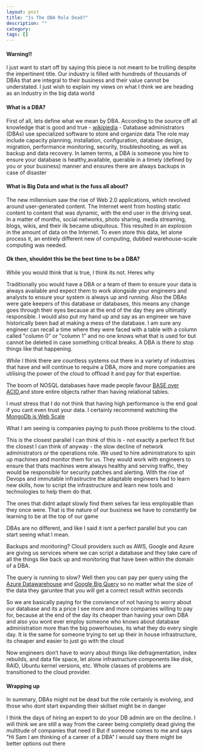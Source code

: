 ```yaml
---
layout: post
title: "Is The DBA Role Dead?"
description: ""
category:
tags: []
---
```


#### Warning!!

I just want to start off by saying this piece is not meant to be trolling despite the impertinent title. 
Our industry is filled with hundreds of thousands of DBAs that are integral to their business and their value cannot be understated. 
I just wish to explain my views on what I think we are heading as an industry in the big data world

#### What is a DBA?
First of all, lets define what we mean by DBA. 
According to the source off all knowledge that is good and true - [wikipiedia](https://en.wikipedia.org/wiki/Database_administrator) - Database administrators (DBAs) use specialized software to store and organize data
The role may include capacity planning, installation, configuration, database design, migration, performance monitoring, security, troubleshooting, as well as backup and data recovery.
In lamen terms, a DBA is someone you hire to ensure your database is healthy,available, querable in a timely (defined by you or your business) manner and ensures there are always backups in case of disaster

#### What is Big Data and what is the fuss all about?
The new millennium saw the rise of Web 2.0 applications, which revolved around user-generated content. 
The Internet went from hosting static content to content that was dynamic, with the end user in the driving seat. 
In a matter of months, social networks, photo sharing, media streaming, blogs, wikis, and their ilk became ubiquitous. This resulted in an explosion in the amount of data on the Internet. 
To even store this data, let alone process it, an entirely different new of computing, dubbed warehouse-scale computing was needed.


#### Ok then, shouldnt this be the best time to be a DBA?
While you would think that is true, I think its not. Heres why

Traditionally you would have a DBA or a team of them to ensure your data is always available and expect them to work alongside your engineers and analysts to ensure your system is always up and running. Also the DBAs were gate keepers of this database or databases, this means any change goes through their eyes because at the end of the day they are ultimatly responsible. I would also put my hand up and say as an engineer we have historically been bad at making a mess of the database. I am sure any engineer can recall a time where they were faced with a table with a column called "column 0" or "column 1" and no one knows what that is used for but cannot be deleted in case something critical breaks. A DBA is there to stop things like that happening.

While I think there are countless systems out there in a variety of industries that have and will continue to require a DBA, more and more companies are utilising the power of the cloud to offload it and pay for that expertise. 

The boom of NOSQL databases have made people favour [BASE over ACID](http://www.dataversity.net/acid-vs-base-the-shifting-ph-of-database-transaction-processing/),and store entire objects rather than having relational tables. 

I must stress that I do not think that having high performance is the end goal if you cant even trust your data. I certainly recommend watching the [MongoDb is Web Scale](https://www.youtube.com/watch?v=b2F-DItXtZs)

What I am seeing is companies paying to push those problems to the cloud. 

This is the closest parallel I can think of this is - not exactly a perfect fit but the closest I can think of anyway - the slow decline of network administrators or the operations role. We used to hire administrators to spin up machines and monitor them for us. They would work with engineers to ensure that thats machines were always healthy and serving traffic, they would be responsible for security patches and alerting. With the rise of Devops and immutable infrastructre the adaptable engineers had to learn new skills, how to script the infrastructure and learn new tools and technologies to help them do that. 

The ones that didnt adapt slowly find them selves far less employable than they once were. That is the nature of our business we have to constantly be learning to be at the top of our game

DBAs are no different, and like I said it isnt a perfect parallel but you can start seeing what I mean. 
 
Backups and monitoring? Cloud providers such as AWS, Google and Azure are giving us services where we can script a database and they take care of all the things like back up and monitoring that have been within the domain of a DBA. 

The query is running to slow? Well then you can pay per query using the [Azure Datawarehouse](https://azure.microsoft.com/en-gb/services/sql-data-warehouse/) and [Google Big Query](https://cloud.google.com/bigquery/) so no matter what the size of the data they garuntee that you will get a correct result within seconds

So we are basically paying for the convience of not having to worry about our database and its a price I see more and more companies willing to pay for, because at the end of the day its cheaper than having your own DBA and also you wont ever employ someone who knows about database administration more than the big powerhouses, its what they do every single day. It is the same for someone trying to set up their in house infrastructure, its cheaper and easier to just go with the cloud

Now engineers don’t have to worry about things like defragmentation, index rebuilds, and data file space, let alone infrastructure components like disk, RAID, Ubuntu kernel versions, etc. Whole classes of problems are transitioned to the cloud provider.

#### Wrapping up
In summary, DBAs might not be dead but the role certainly is evolving, and those who dont start expanding their skillset might be in danger

I think the days of hiring an expert to do your DB admin are on the decline. I will think we are still a way from the career being completly dead giving the multitude of companies that need it
But if someone comes to me and says "Hi Sam I am thinking of a career of a DBA" I would say there might be better options out there


